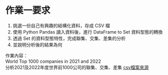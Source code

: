 作業一要求
===
1.  挑選一份自己有興趣的結構化資料，存成 CSV 檔
2.  使用 Python Pandas 讀入資料後，進行 DataFrame to Set 資料型態的轉換
3.  透過 Set 的資料型態特性，完成聯集、交集、差集的分析
4.  並說明分析後的結果為何

作業內容：  
World Top 1000 companies in 2021 and 2022  
分析2021及2022年度世界前1000公司的聯集、交集、差集
[csv檔案來源](https://www.kaggle.com/datasets/ramjasmaurya/fortune-1000-companieslatest)
